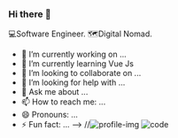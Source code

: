 

### Hi there 👋

💻Software Engineer. 🗺️Digital Nomad.

- 🔭 I’m currently working on ...
- 🌱 I’m currently learning  Vue Js 
- 👯 I’m looking to collaborate on ...
- 🤔 I’m looking for help with ...
- 💬 Ask me about ...
- 📫 How to reach me: ...
- 😄 Pronouns: ...
- ⚡ Fun fact: ...
-->
//![profile-img](https://user-images.githubusercontent.com/64472285/111705673-61ccde00-8841-11eb-91d8-e03cc5f27139.png)
![code](https://user-images.githubusercontent.com/64472285/111770325-91640080-88aa-11eb-8bb6-4ff7312915e4.gif)

